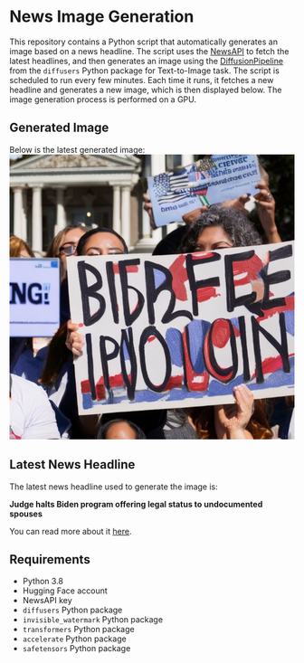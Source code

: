 # News Image Generation
This repository contains a Python script that automatically generates an image based on a news headline. The script uses the [NewsAPI](https://newsapi.org/) to fetch the latest headlines, and then generates an image using the [DiffusionPipeline](https://github.com/huggingface/diffusers) from the `diffusers` Python package for Text-to-Image task.
The script is scheduled to run every few minutes. Each time it runs, it fetches a new headline and generates a new image, which is then displayed below. The image generation process is performed on a GPU.

## Generated Image
Below is the latest generated image:
![Generated Image](image.png)

## Latest News Headline
The latest news headline used to generate the image is:

**Judge halts Biden program offering legal status to undocumented spouses**

You can read more about it [here](https://news.google.com/rss/articles/CBMipgFBVV95cUxNbV9mTlNRZDd2N1g0blJGdmdySWZIMzNwc3d0a2ExX0c1ZEdCR2l6TFVoRVBldC1naWpraGlIREVWWjlvTVZVY2M4Z3RYNnluWUdWNFpUWUpCbzlwdjlXS2FtaEl2MEU3dmVuRFpnM05DZFoyR25vV2kzLTA2V251VENLa3A4WVdRbV9MNHQtLWg0WGFHUGtOc1JpalpDbTBBNFAwODV3?oc=5).

## Requirements
- Python 3.8
- Hugging Face account
- NewsAPI key
- `diffusers` Python package
- `invisible_watermark` Python package
- `transformers` Python package
- `accelerate` Python package
- `safetensors` Python package
